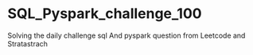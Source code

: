 # SQL_Pyspark_challenge_100
Solving the daily challenge sql And pyspark question from Leetcode and Stratastrach

